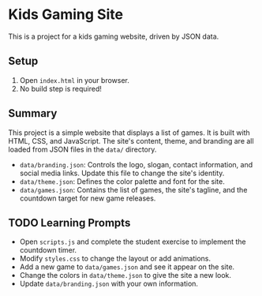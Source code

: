 # Kids Gaming Site

This is a project for a kids gaming website, driven by JSON data.

## Setup

1.  Open `index.html` in your browser.
2.  No build step is required!

## Summary

This project is a simple website that displays a list of games. It is built with HTML, CSS, and JavaScript. The site's content, theme, and branding are all loaded from JSON files in the `data/` directory.

-   `data/branding.json`: Controls the logo, slogan, contact information, and social media links. Update this file to change the site's identity.
-   `data/theme.json`: Defines the color palette and font for the site.
-   `data/games.json`: Contains the list of games, the site's tagline, and the countdown target for new game releases.

## TODO Learning Prompts

-   Open `scripts.js` and complete the student exercise to implement the countdown timer.
-   Modify `styles.css` to change the layout or add animations.
-   Add a new game to `data/games.json` and see it appear on the site.
-   Change the colors in `data/theme.json` to give the site a new look.
-   Update `data/branding.json` with your own information.
